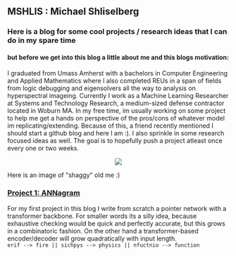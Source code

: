## MSHLIS : Michael Shliselberg
### Here is a blog for some cool projects / research ideas that I can do in my spare time

#### but before we get into this blog a little about me and this blogs motivation:
I graduated from Umass Amherst with a bachelors in Computer Engineering and Applied Mathematics where I also completed REUs in a span of fields from logic debugging and eigensolvers all the way to analysis on hyperspectral imageing. Currently I work as a Machine Learning Researcher at Systems and Technology Research, a medium-sized defense contractor located in Woburn MA. In my free time, im usually working on some project to help me get a hands on perspective of the pros/cons of whatever model im replicating/extending. Because of this, a friend recently mentioned I should start a github blog and here I am :). I also sprinkle in some research focused ideas as well. The goal is to hopefully push a project atleast once every one or two weeks.

<p align="center">
  <img src="https://github.com/mshlis/mshlis.github.io/blob/master/shaggy.jpg" />
</p>  
Here is an image of "shaggy" old me :)

### [Project 1: ANNagram](https://mshlis.github.io/ANNagram/)
For my first project in this blog I write from scratch a pointer network with a transformer backbone. For smaller words its a silly idea, because exhaustive checking would be quick and perfectly accurate, but this grows in a combinatoric fashion. On the other hand a transformer-based encoder/decoder will grow quadratically with input length.  
`erif --> fire || sichpys --> physics || nfuctnio --> function`

